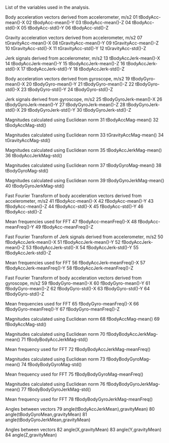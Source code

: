 List of the variables used in the analysis.

Body acceleration vectors derived from accelerometer, m/s2
01 tBodyAcc-mean()-X
02 tBodyAcc-mean()-Y
03 tBodyAcc-mean()-Z
04 tBodyAcc-std()-X
05 tBodyAcc-std()-Y
06 tBodyAcc-std()-Z

Gravity acceleration vectors derived from accelerometer, m/s2
07 tGravityAcc-mean()-X
08 tGravityAcc-mean()-Y
09 tGravityAcc-mean()-Z
10 tGravityAcc-std()-X
11 tGravityAcc-std()-Y
12 tGravityAcc-std()-Z

Jerk signals derived from accelerometer, m/s2
13 tBodyAccJerk-mean()-X
14 tBodyAccJerk-mean()-Y
15 tBodyAccJerk-mean()-Z
16 tBodyAccJerk-std()-X
17 tBodyAccJerk-std()-Y
18 tBodyAccJerk-std()-Z

Body acceleration vectors derived from gyroscope, m/s2
19 tBodyGyro-mean()-X
20 tBodyGyro-mean()-Y
21 tBodyGyro-mean()-Z
22 tBodyGyro-std()-X
23 tBodyGyro-std()-Y
24 tBodyGyro-std()-Z

Jerk signals derived from gyroscope, m/s2
25 tBodyGyroJerk-mean()-X
26 tBodyGyroJerk-mean()-Y
27 tBodyGyroJerk-mean()-Z
28 tBodyGyroJerk-std()-X
29 tBodyGyroJerk-std()-Y
30 tBodyGyroJerk-std()-Z

Magnitudes calculated using Euclidean norm
31 tBodyAccMag-mean()
32 tBodyAccMag-std()

Magnitudes calculated using Euclidean norm
33 tGravityAccMag-mean()
34 tGravityAccMag-std()

Magnitudes calculated using Euclidean norm
35 tBodyAccJerkMag-mean()
36 tBodyAccJerkMag-std()

Magnitudes calculated using Euclidean norm
37 tBodyGyroMag-mean()
38 tBodyGyroMag-std()

Magnitudes calculated using Euclidean norm
39 tBodyGyroJerkMag-mean()
40 tBodyGyroJerkMag-std()

Fast Fourier Transform of body acceleration vectors derived from accelerometer, m/s2
41 fBodyAcc-mean()-X
42 fBodyAcc-mean()-Y
43 fBodyAcc-mean()-Z
44 fBodyAcc-std()-X
45 fBodyAcc-std()-Y
46 fBodyAcc-std()-Z

Mean frequencies used for FFT
47 fBodyAcc-meanFreq()-X
48 fBodyAcc-meanFreq()-Y
49 fBodyAcc-meanFreq()-Z

Fast Fourier Transform of Jerk signals derived from accelerometer, m/s2
50 fBodyAccJerk-mean()-X
51 fBodyAccJerk-mean()-Y
52 fBodyAccJerk-mean()-Z
53 fBodyAccJerk-std()-X
54 fBodyAccJerk-std()-Y
55 fBodyAccJerk-std()-Z

Mean frequencies used for FFT
56 fBodyAccJerk-meanFreq()-X
57 fBodyAccJerk-meanFreq()-Y
58 fBodyAccJerk-meanFreq()-Z

Fast Fourier Transform of body acceleration vectors derived from gyroscope, m/s2
59 fBodyGyro-mean()-X
60 fBodyGyro-mean()-Y
61 fBodyGyro-mean()-Z
62 fBodyGyro-std()-X
63 fBodyGyro-std()-Y
64 fBodyGyro-std()-Z

Mean frequencies used for FFT
65 fBodyGyro-meanFreq()-X
66 fBodyGyro-meanFreq()-Y
67 fBodyGyro-meanFreq()-Z

Magnitudes calculated using Euclidean norm
68 fBodyAccMag-mean()
69 fBodyAccMag-std()

Magnitudes calculated using Euclidean norm
70 fBodyBodyAccJerkMag-mean()
71 fBodyBodyAccJerkMag-std()

Mean frequency used for FFT
72 fBodyBodyAccJerkMag-meanFreq()

Magnitudes calculated using Euclidean norm
73 fBodyBodyGyroMag-mean()
74 fBodyBodyGyroMag-std()

Mean frequency used for FFT
75 fBodyBodyGyroMag-meanFreq()

Magnitudes calculated using Euclidean norm
76 fBodyBodyGyroJerkMag-mean()
77 fBodyBodyGyroJerkMag-std()

Mean frequency used for FFT
78 fBodyBodyGyroJerkMag-meanFreq()

Angles between vectors
79 angle(tBodyAccJerkMean),gravityMean)
80 angle(tBodyGyroMean,gravityMean)
81 angle(tBodyGyroJerkMean,gravityMean)

Angles between vectors
82 angle(X,gravityMean)
83 angle(Y,gravityMean)
84 angle(Z,gravityMean)

